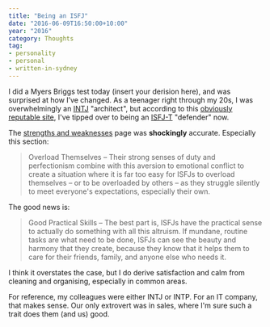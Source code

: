 ```yaml
---
title: "Being an ISFJ"
date: "2016-06-09T16:50:00+10:00"
year: "2016"
category: Thoughts
tag:
- personality
- personal
- written-in-sydney
---
```

I did a Myers Briggs test today (insert your derision here), and was surprised at how I’ve changed. As a teenager right through my 20s, I was overwhelmingly an [INTJ] "architect", but according to this [obviously reputable site], I've tipped over to being an [ISFJ-T] "defender" now. 

The [strengths and weaknesses] page was **shockingly** accurate. Especially this section:

> Overload Themselves – Their strong senses of duty and perfectionism combine with this aversion to emotional conflict to create a situation where it is far too easy for ISFJs to overload themselves – or to be overloaded by others – as they struggle silently to meet everyone's expectations, especially their own.

The good news is:

> Good Practical Skills – The best part is, ISFJs have the practical sense to actually do something with all this altruism. If mundane, routine tasks are what need to be done, ISFJs can see the beauty and harmony that they create, because they know that it helps them to care for their friends, family, and anyone else who needs it.

I think it overstates the case, but I do derive satisfaction and calm from cleaning and organising, especially in common areas.

For reference, my colleagues were either INTJ or INTP. For an IT company, that makes sense. Our only extrovert was in sales, where I'm sure such a trait does them (and us) good.

[obviously reputable site]: https://www.16personalities.com/
[INTJ]: https://www.16personalities.com/intj-personality
[ISFJ-T]: https://www.16personalities.com/isfj-personality
[strengths and weaknesses]: https://www.16personalities.com/isfj-strengths-and-weaknesses

